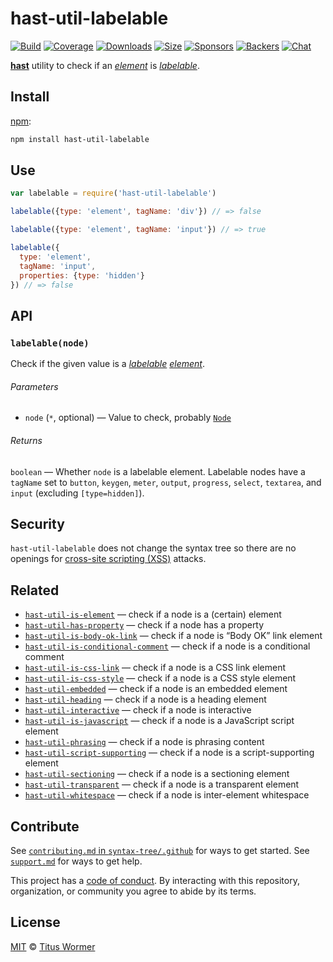 # hast-util-labelable

[![Build][build-badge]][build]
[![Coverage][coverage-badge]][coverage]
[![Downloads][downloads-badge]][downloads]
[![Size][size-badge]][size]
[![Sponsors][sponsors-badge]][collective]
[![Backers][backers-badge]][collective]
[![Chat][chat-badge]][chat]

[**hast**][hast] utility to check if an [*element*][element] is
[*labelable*][spec].

## Install

[npm][]:

```sh
npm install hast-util-labelable
```

## Use

```js
var labelable = require('hast-util-labelable')

labelable({type: 'element', tagName: 'div'}) // => false

labelable({type: 'element', tagName: 'input'}) // => true

labelable({
  type: 'element',
  tagName: 'input',
  properties: {type: 'hidden'}
}) // => false
```

## API

### `labelable(node)`

Check if the given value is a [*labelable*][spec] [*element*][element].

###### Parameters

*   `node` (`*`, optional) — Value to check, probably [`Node`][node]

###### Returns

`boolean` — Whether `node` is a labelable element.
Labelable nodes have a `tagName` set to `button`, `keygen`,
`meter`, `output`, `progress`, `select`, `textarea`, and `input`
(excluding `[type=hidden]`).

## Security

`hast-util-labelable` does not change the syntax tree so there are no openings
for [cross-site scripting (XSS)][xss] attacks.

## Related

*   [`hast-util-is-element`](https://github.com/syntax-tree/hast-util-is-element)
    — check if a node is a (certain) element
*   [`hast-util-has-property`](https://github.com/syntax-tree/hast-util-has-property)
    — check if a node has a property
*   [`hast-util-is-body-ok-link`](https://github.com/rehypejs/rehype-minify/tree/HEAD/packages/hast-util-is-body-ok-link)
    — check if a node is “Body OK” link element
*   [`hast-util-is-conditional-comment`](https://github.com/rehypejs/rehype-minify/tree/HEAD/packages/hast-util-is-conditional-comment)
    — check if a node is a conditional comment
*   [`hast-util-is-css-link`](https://github.com/rehypejs/rehype-minify/tree/HEAD/packages/hast-util-is-css-link)
    — check if a node is a CSS link element
*   [`hast-util-is-css-style`](https://github.com/rehypejs/rehype-minify/tree/HEAD/packages/hast-util-is-css-style)
    — check if a node is a CSS style element
*   [`hast-util-embedded`](https://github.com/syntax-tree/hast-util-embedded)
    — check if a node is an embedded element
*   [`hast-util-heading`](https://github.com/syntax-tree/hast-util-heading)
    — check if a node is a heading element
*   [`hast-util-interactive`](https://github.com/syntax-tree/hast-util-interactive)
    — check if a node is interactive
*   [`hast-util-is-javascript`](https://github.com/rehypejs/rehype-minify/tree/HEAD/packages/hast-util-is-javascript)
    — check if a node is a JavaScript script element
*   [`hast-util-phrasing`](https://github.com/syntax-tree/hast-util-phrasing)
    — check if a node is phrasing content
*   [`hast-util-script-supporting`](https://github.com/syntax-tree/hast-util-script-supporting)
    — check if a node is a script-supporting element
*   [`hast-util-sectioning`](https://github.com/syntax-tree/hast-util-sectioning)
    — check if a node is a sectioning element
*   [`hast-util-transparent`](https://github.com/syntax-tree/hast-util-transparent)
    — check if a node is a transparent element
*   [`hast-util-whitespace`](https://github.com/syntax-tree/hast-util-whitespace)
    — check if a node is inter-element whitespace

## Contribute

See [`contributing.md` in `syntax-tree/.github`][contributing] for ways to get
started.
See [`support.md`][support] for ways to get help.

This project has a [code of conduct][coc].
By interacting with this repository, organization, or community you agree to
abide by its terms.

## License

[MIT][license] © [Titus Wormer][author]

<!-- Definition -->

[build-badge]: https://img.shields.io/travis/syntax-tree/hast-util-labelable.svg

[build]: https://travis-ci.org/syntax-tree/hast-util-labelable

[coverage-badge]: https://img.shields.io/codecov/c/github/syntax-tree/hast-util-labelable.svg

[coverage]: https://codecov.io/github/syntax-tree/hast-util-labelable

[downloads-badge]: https://img.shields.io/npm/dm/hast-util-labelable.svg

[downloads]: https://www.npmjs.com/package/hast-util-labelable

[size-badge]: https://img.shields.io/bundlephobia/minzip/hast-util-labelable.svg

[size]: https://bundlephobia.com/result?p=hast-util-labelable

[sponsors-badge]: https://opencollective.com/unified/sponsors/badge.svg

[backers-badge]: https://opencollective.com/unified/backers/badge.svg

[collective]: https://opencollective.com/unified

[chat-badge]: https://img.shields.io/badge/chat-spectrum-7b16ff.svg

[chat]: https://spectrum.chat/unified/syntax-tree

[npm]: https://docs.npmjs.com/cli/install

[license]: license

[author]: https://wooorm.com

[contributing]: https://github.com/syntax-tree/.github/blob/HEAD/contributing.md

[support]: https://github.com/syntax-tree/.github/blob/HEAD/support.md

[coc]: https://github.com/syntax-tree/.github/blob/HEAD/code-of-conduct.md

[spec]: https://html.spec.whatwg.org/#category-label

[hast]: https://github.com/syntax-tree/hast

[node]: https://github.com/syntax-tree/hast#nodes

[element]: https://github.com/syntax-tree/hast#element

[xss]: https://en.wikipedia.org/wiki/Cross-site_scripting
